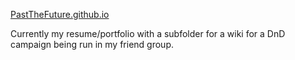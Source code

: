 [PastTheFuture.github.io](https://pastthefuture.github.io/)

Currently my resume/portfolio with a subfolder for a wiki for a DnD campaign being run in my friend group.
